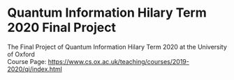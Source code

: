 # Quantum Information Hilary Term 2020 Final Project  

The Final Project of Quantum Information Hilary Term 2020 at the University of Oxford   
Course Page: <https://www.cs.ox.ac.uk/teaching/courses/2019-2020/qi/index.html>  
